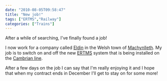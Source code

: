```yaml
---
date: "2010-08-05T09:58:47"
title: "New job!"
tags: ["ERTMS","Railway"]
categories: ["Trains"]
---
```


After a while of searching, I've finally found a job!

I now work for a company called [Eldin][1] in the Welsh town of [Machynlleth][2].
My job is to switch on and off the new [ERTMS][3] system that is being installed on the [Cambrian line][4].

After a few days on the job I can say that I'm really enjoying it and I hope that when my contract ends in December I'll get to stay on for some more!

  [1]: http://eldin.co.uk/
  [2]: http://en.wikipedia.org/wiki/Machynlleth
  [3]: http://www.ertms.com/
  [4]: http://www.thecambrianline.co.uk/
